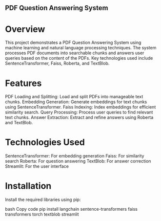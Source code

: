## PDF Question Answering System

# Overview

This project demonstrates a PDF Question Answering System using machine learning and natural language processing techniques. The system processes PDF documents into searchable chunks and answers user queries based on the content of the PDFs. Key technologies used include SentenceTransformer, Faiss, Roberta, and TextBlob.

# Features

PDF Loading and Splitting: Load and split PDFs into manageable text chunks.
Embedding Generation: Generate embeddings for text chunks using SentenceTransformer.
Faiss Indexing: Index embeddings for efficient similarity search.
Query Processing: Process user queries to find relevant text chunks.
Answer Extraction: Extract and refine answers using Roberta and TextBlob.

# Technologies Used
SentenceTransformer: For embedding generation
Faiss: For similarity search
Roberta: For question answering
TextBlob: For answer correction
Streamlit: For the user interface

# Installation
Install the required libraries using pip:

bash
Copy code
pip install langchain sentence-transformers faiss transformers torch textblob streamlit
